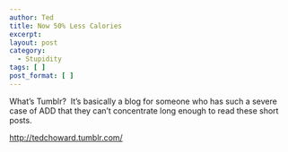 ```yaml
---
author: Ted
title: Now 50% Less Calories
excerpt:
layout: post
category:
  - Stupidity
tags: [ ]
post_format: [ ]
---
```

What’s Tumblr?  It’s basically a blog for someone who has such a severe case of ADD that they can’t concentrate long enough to read these short posts.

http://tedchoward.tumblr.com/